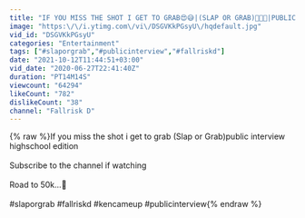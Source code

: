 ```yaml
---
title: "IF YOU MISS THE SHOT I GET TO GRAB😍😅|(SLAP OR GRAB)👋🏽🍑|PUBLIC INTERVIEW |HIGHSCHOOL EDITION📚"
image: "https:\/\/i.ytimg.com\/vi\/DSGVKkPGsyU\/hqdefault.jpg"
vid_id: "DSGVKkPGsyU"
categories: "Entertainment"
tags: ["#slaporgrab","#publicinterview","#fallriskd"]
date: "2021-10-12T11:44:51+03:00"
vid_date: "2020-06-27T22:41:40Z"
duration: "PT14M14S"
viewcount: "64294"
likeCount: "782"
dislikeCount: "38"
channel: "Fallrisk D"
---
```

{% raw %}If you miss the shot i get to grab (Slap or Grab)public interview highschool edition<br /><br />Subscribe to the channel if watching<br /><br />Road to 50k...💫<br /><br />#slaporgrab  #fallriskd #kencameup #publicinterview{% endraw %}
